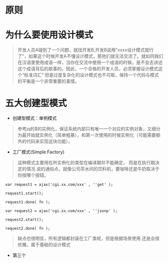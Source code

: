 # 原则
# 为什么要使用设计模式
 > 开发人员A碰到了一个问题，就找开发B,开发B说用"xxxx设计模式就行了"，如果这个时候开发A不懂设计模式，那他们就无法交流了。就如同我们在汉语里使用成语一样，当你在交流中使用一个成语的时候，是不会去讲述这个成语背后的故事的。因此，一个合格的开发人员，必须掌握设计模式这个“标准词汇”
 >但是过度复杂化的设计模式也不可取，保持一个代码与模式的平衡是一个非常重要的事情。
# 五大创建型模式
 * 创建型模式：单例模式
 > 参考jq的$的实例化，保证系统内部只有唯一一个对应的实例对象，又细分为最开始就实例化（简单粗暴），和第一次使用的时候实例化（可能需要额外的代码来实现这块功能）。
 * 工厂模式(Simple Factory)
 >  这种模式主要用在所实例化的类型在编译期并不能确定， 而是在执行期决定的情况.说的通俗点，就像公司茶水间的饮料机，要咖啡还是牛奶取决于你按哪个按钮。
 ```
 var request1 = ajax('cgi.xx.com/xxx' , ''get' );
 
request1.start();
 
request1.done( fn );
 
var request2 = ajax('cgi.xx.com/xxx' , ''jsonp' );
 
request2.start();
 
request2.done( fn );
 ```
 > 缺点也很明显，所有逻辑都封装在工厂类呢，但是根据场景使用 还是会很优雅。属于基础的设计模式
* 第三个